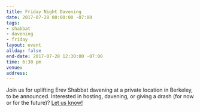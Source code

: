 ```yaml
---
title: Friday Night Davening
date: 2017-07-28 00:00:00 -07:00
tags:
- shabbat
- davening
- friday
layout: event
allday: false
end-date: 2017-07-28 12:30:00 -07:00
time: 6:30 pm
venue: 
address: 
---
```


Join us for uplifting Erev Shabbat davening at a private location in Berkeley, to be announced. Interested in hosting, davening, or giving a drash (for now or for the future)? [Let us know!](mailto:info@minyandafna.org)
